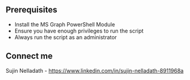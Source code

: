 ## Prerequisites
- Install the MS Graph PowerShell Module
- Ensure you have enough privileges to run the script 
- Always run the script as an administrator 
## Connect me
Sujin Nelladath - https://www.linkedin.com/in/sujin-nelladath-8911968a
